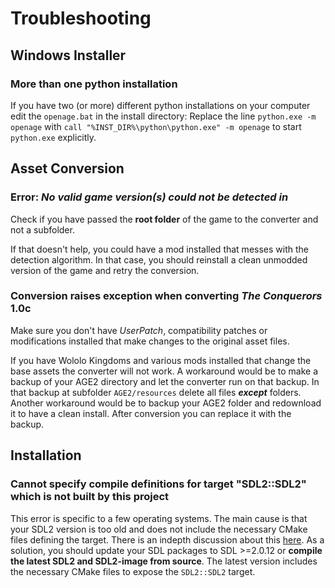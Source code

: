 # Troubleshooting

## Windows Installer

### More than one python installation

If you have two (or more) different python installations on your computer edit the `openage.bat` in the install directory:
Replace the line `python.exe -m openage` with `call "%INST_DIR%\python\python.exe" -m openage` to start `python.exe` explicitly.

## Asset Conversion

### Error: *No valid game version(s) could not be detected in <folder>*

Check if you have passed the **root folder** of the game to the converter and not a subfolder.

If that doesn't help, you could have a mod installed that messes with the detection algorithm.
In that case, you should reinstall a clean unmodded version of the game and retry the conversion.

### Conversion raises exception when converting *The Conquerors* 1.0c

Make sure you don't have *UserPatch*, compatibility patches or modifications installed that make
changes to the original asset files.

If you have Wololo Kingdoms and various mods installed that change the base assets the converter will not work.
A workaround would be to make a backup of your AGE2 directory and let the converter run on that backup. In that
backup at subfolder `AGE2/resources` delete all files ***except*** folders. Another workaround would be to
backup your AGE2 folder and redownload it to have a clean install. After conversion you can replace
it with the backup.

## Installation

### Cannot specify compile definitions for target "SDL2::SDL2" which is not built by this project

This error is specific to a few operating systems. The main cause is that your SDL2 version is too old and does not
include the necessary CMake files defining the target. There is an indepth discussion about this
[here](https://discourse.libsdl.org/t/how-is-sdl2-supposed-to-be-used-with-cmake/31275/16).
As a solution, you should update your SDL packages to SDL >=2.0.12 or **compile the latest SDL2 and SDL2-image from
source**. The latest version includes the necessary CMake files to expose the `SDL2::SDL2` target.
